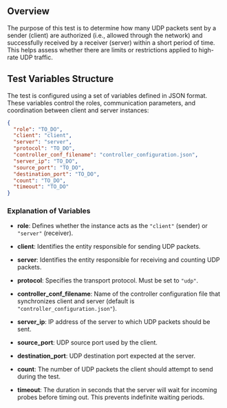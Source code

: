 ## Overview

The purpose of this test is to determine how many UDP packets sent by a sender (client) are authorized (i.e., allowed through the network) and successfully received by a receiver (server) within a short period of time.  
This helps assess whether there are limits or restrictions applied to high-rate UDP traffic.

## Test Variables Structure

The test is configured using a set of variables defined in JSON format. These variables control the roles, communication parameters, and coordination between client and server instances:

```json
{
  "role": "TO_DO",
  "client": "client",
  "server": "server",
  "protocol": "TO_DO",
  "controller_conf_filename": "controller_configuration.json",
  "server_ip": "TO_DO",
  "source_port": "TO_DO",
  "destination_port": "TO_DO",
  "count": "TO_DO",
  "timeout": "TO_DO"
}
```

### Explanation of Variables

- **role**: Defines whether the instance acts as the `"client"` (sender) or `"server"` (receiver).

- **client**: Identifies the entity responsible for sending UDP packets.

- **server**: Identifies the entity responsible for receiving and counting UDP packets.

- **protocol**: Specifies the transport protocol. Must be set to `"udp"`.

- **controller_conf_filename**: Name of the controller configuration file that synchronizes client and server (default is `"controller_configuration.json"`).

- **server_ip**: IP address of the server to which UDP packets should be sent.

- **source_port**: UDP source port used by the client.

- **destination_port**: UDP destination port expected at the server.

- **count**: The number of UDP packets the client should attempt to send during the test.

- **timeout**: The duration in seconds that the server will wait for incoming probes before timing out. This prevents indefinite waiting periods.

